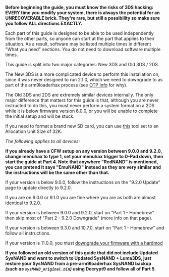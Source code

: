 **Before beginning the guide, you must know the risks of 3DS hacking: EVERY time you modify your system, there is always the potential for an UNRECOVERABLE brick. They're rare, but still a possibility so make sure you follow ALL directions EXACTLY.**

Each part of this guide is designed to be able to be used independently from the other parts, so anyone can start at the part that applies to their situation. As a result, software may be listed multiple times in different "What you need" sections. You do not need to download software multiple times.

This guide is split into two major categories: New 3DS and Old 3DS / 2DS.

The New 3DS is a more complicated device to perform this installation on, since it was never designed to run 2.1.0, which we need to downgrade to as part of the arm9loaderhax process (see [OTP Info](https://github.com/Plailect/Guide/wiki/OTP-Info) for why).

The Old 3DS and 2DS are extremely similar devices internally. The only major difference that matters for this guide is that, although you are never instructed to do this, you must never perform a system format on a 2DS while it is below firmware version 6.0.0, or you will be unable to complete the initial setup and will be stuck.

If you need to format a brand new SD card, you can use [this](http://www.ridgecrop.demon.co.uk/index.htm?guiformat.htm) tool set to an Allocation Unit Size of 32K.

*The following applies to all devices:*

**If you already have a CFW setup on any version between 9.0.0 and 9.2.0, change menuhax to type 1, set your menuhax trigger to D-Pad down, then start the guide at Part 4. Note that anywhere "RedNAND" is mentioned, you can pretend it says "EmuNAND" instead as they are very similar and the instructions will be the same other than that.**

If your version is below 9.0.0, follow the instructions on the "9.2.0 Update" page to update directly to 9.2.0.

If you are on 9.0.0 or 9.1.0 you are fine where you are as both are almost identical to 9.2.0.

If your version is between 9.0.0 and 9.2.0, start on "Part 1 - Homebrew" then skip most of "Part 2 - 9.2.0 Downgrade" (more info on that page).

If your version is between 9.3.0 and 10.7.0, start on "Part 1 - Homebrew" and follow all instructions.

If your version is 11.0.0, you must [downgrade your firmware with a hardmod](https://github.com/Plailect/Guide/wiki/Hardmod-Downgrade/)

**If you followed an old version of this guide that did not include Updated SysNAND and want to switch to Updated SysNAND + Luma3DS, just restore your SysNAND from a pre-arm9loaderhax SysNAND backup *(such as `sysNAND_original.bin`)* using Decrypt9 and follow all of Part 5.**
